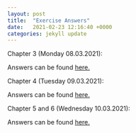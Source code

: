 ```yaml
---
layout: post
title:  "Exercise Answers"
date:   2021-02-23 12:16:40 +0000
categories: jekyll update
---
```

Chapter 3 (Monday 08.03.2021):

Answers can be found [here.](/documents/Chapter_3_exercise_answers.pdf)

Chapter 4 (Tuesday 09.03.2021):

Answers can be found [here.](/documents/Chapter_4_exercise_answers.pdf)

Chapter 5 and 6 (Wednesday 10.03.2021):

Answers can be found [here.](/documents/Chapter_5_6_exercise_answers.pdf)

